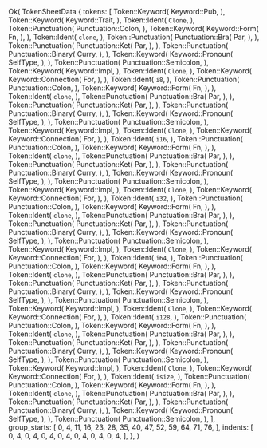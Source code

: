 Ok(
    TokenSheetData {
        tokens: [
            Token::Keyword(
                Keyword::Pub,
            ),
            Token::Keyword(
                Keyword::Trait,
            ),
            Token::Ident(
                `Clone`,
            ),
            Token::Punctuation(
                Punctuation::Colon,
            ),
            Token::Keyword(
                Keyword::Form(
                    Fn,
                ),
            ),
            Token::Ident(
                `clone`,
            ),
            Token::Punctuation(
                Punctuation::Bra(
                    Par,
                ),
            ),
            Token::Punctuation(
                Punctuation::Ket(
                    Par,
                ),
            ),
            Token::Punctuation(
                Punctuation::Binary(
                    Curry,
                ),
            ),
            Token::Keyword(
                Keyword::Pronoun(
                    SelfType,
                ),
            ),
            Token::Punctuation(
                Punctuation::Semicolon,
            ),
            Token::Keyword(
                Keyword::Impl,
            ),
            Token::Ident(
                `Clone`,
            ),
            Token::Keyword(
                Keyword::Connection(
                    For,
                ),
            ),
            Token::Ident(
                `i8`,
            ),
            Token::Punctuation(
                Punctuation::Colon,
            ),
            Token::Keyword(
                Keyword::Form(
                    Fn,
                ),
            ),
            Token::Ident(
                `clone`,
            ),
            Token::Punctuation(
                Punctuation::Bra(
                    Par,
                ),
            ),
            Token::Punctuation(
                Punctuation::Ket(
                    Par,
                ),
            ),
            Token::Punctuation(
                Punctuation::Binary(
                    Curry,
                ),
            ),
            Token::Keyword(
                Keyword::Pronoun(
                    SelfType,
                ),
            ),
            Token::Punctuation(
                Punctuation::Semicolon,
            ),
            Token::Keyword(
                Keyword::Impl,
            ),
            Token::Ident(
                `Clone`,
            ),
            Token::Keyword(
                Keyword::Connection(
                    For,
                ),
            ),
            Token::Ident(
                `i16`,
            ),
            Token::Punctuation(
                Punctuation::Colon,
            ),
            Token::Keyword(
                Keyword::Form(
                    Fn,
                ),
            ),
            Token::Ident(
                `clone`,
            ),
            Token::Punctuation(
                Punctuation::Bra(
                    Par,
                ),
            ),
            Token::Punctuation(
                Punctuation::Ket(
                    Par,
                ),
            ),
            Token::Punctuation(
                Punctuation::Binary(
                    Curry,
                ),
            ),
            Token::Keyword(
                Keyword::Pronoun(
                    SelfType,
                ),
            ),
            Token::Punctuation(
                Punctuation::Semicolon,
            ),
            Token::Keyword(
                Keyword::Impl,
            ),
            Token::Ident(
                `Clone`,
            ),
            Token::Keyword(
                Keyword::Connection(
                    For,
                ),
            ),
            Token::Ident(
                `i32`,
            ),
            Token::Punctuation(
                Punctuation::Colon,
            ),
            Token::Keyword(
                Keyword::Form(
                    Fn,
                ),
            ),
            Token::Ident(
                `clone`,
            ),
            Token::Punctuation(
                Punctuation::Bra(
                    Par,
                ),
            ),
            Token::Punctuation(
                Punctuation::Ket(
                    Par,
                ),
            ),
            Token::Punctuation(
                Punctuation::Binary(
                    Curry,
                ),
            ),
            Token::Keyword(
                Keyword::Pronoun(
                    SelfType,
                ),
            ),
            Token::Punctuation(
                Punctuation::Semicolon,
            ),
            Token::Keyword(
                Keyword::Impl,
            ),
            Token::Ident(
                `Clone`,
            ),
            Token::Keyword(
                Keyword::Connection(
                    For,
                ),
            ),
            Token::Ident(
                `i64`,
            ),
            Token::Punctuation(
                Punctuation::Colon,
            ),
            Token::Keyword(
                Keyword::Form(
                    Fn,
                ),
            ),
            Token::Ident(
                `clone`,
            ),
            Token::Punctuation(
                Punctuation::Bra(
                    Par,
                ),
            ),
            Token::Punctuation(
                Punctuation::Ket(
                    Par,
                ),
            ),
            Token::Punctuation(
                Punctuation::Binary(
                    Curry,
                ),
            ),
            Token::Keyword(
                Keyword::Pronoun(
                    SelfType,
                ),
            ),
            Token::Punctuation(
                Punctuation::Semicolon,
            ),
            Token::Keyword(
                Keyword::Impl,
            ),
            Token::Ident(
                `Clone`,
            ),
            Token::Keyword(
                Keyword::Connection(
                    For,
                ),
            ),
            Token::Ident(
                `i128`,
            ),
            Token::Punctuation(
                Punctuation::Colon,
            ),
            Token::Keyword(
                Keyword::Form(
                    Fn,
                ),
            ),
            Token::Ident(
                `clone`,
            ),
            Token::Punctuation(
                Punctuation::Bra(
                    Par,
                ),
            ),
            Token::Punctuation(
                Punctuation::Ket(
                    Par,
                ),
            ),
            Token::Punctuation(
                Punctuation::Binary(
                    Curry,
                ),
            ),
            Token::Keyword(
                Keyword::Pronoun(
                    SelfType,
                ),
            ),
            Token::Punctuation(
                Punctuation::Semicolon,
            ),
            Token::Keyword(
                Keyword::Impl,
            ),
            Token::Ident(
                `Clone`,
            ),
            Token::Keyword(
                Keyword::Connection(
                    For,
                ),
            ),
            Token::Ident(
                `isize`,
            ),
            Token::Punctuation(
                Punctuation::Colon,
            ),
            Token::Keyword(
                Keyword::Form(
                    Fn,
                ),
            ),
            Token::Ident(
                `clone`,
            ),
            Token::Punctuation(
                Punctuation::Bra(
                    Par,
                ),
            ),
            Token::Punctuation(
                Punctuation::Ket(
                    Par,
                ),
            ),
            Token::Punctuation(
                Punctuation::Binary(
                    Curry,
                ),
            ),
            Token::Keyword(
                Keyword::Pronoun(
                    SelfType,
                ),
            ),
            Token::Punctuation(
                Punctuation::Semicolon,
            ),
        ],
        group_starts: [
            0,
            4,
            11,
            16,
            23,
            28,
            35,
            40,
            47,
            52,
            59,
            64,
            71,
            76,
        ],
        indents: [
            0,
            4,
            0,
            4,
            0,
            4,
            0,
            4,
            0,
            4,
            0,
            4,
            0,
            4,
        ],
    },
)